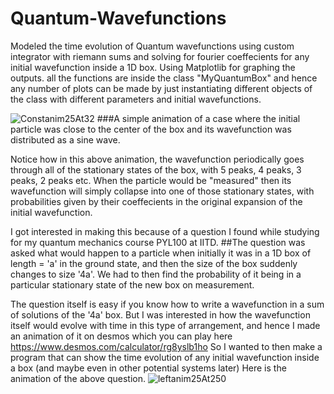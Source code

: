 # Quantum-Wavefunctions
Modeled the time evolution of Quantum wavefunctions using custom integrator with riemann sums and solving for fourier coeffecients for any initial wavefunction inside a 1D box. Using Matplotlib for graphing the outputs. all the functions are inside the class "MyQuantumBox" and hence any number of plots can be made by just instantiating different objects of the class with different parameters and initial wavefunctions. 

![Constanim25At32](https://user-images.githubusercontent.com/96519848/203317049-0c6fdc79-e64f-4e3a-a205-5b4c45e2e6f1.gif)
 ###A simple animation of a case where the initial particle was close to the center of the box and its wavefunction was distributed as a sine wave.

Notice how in this above animation, the wavefunction periodically goes through all of the stationary states of the box, with 5 peaks, 4 peaks, 3 peaks, 2 peaks etc. When the particle would be "measured" then its wavefunction will simply collapse into one of those stationary states, with probabilities given by their coeffecients in the original expansion of the initial wavefunction.



I got interested in making this because of a question I found while studying for my quantum mechanics course PYL100 at IITD. 
##The question was asked what would happen to a particle when initially it was in a 1D box of length = 'a' in the ground state, and then the size of the box suddenly changes to size '4a'. We had to then find the probability of it being in a particular stationary state of the new box on measurement.

The question itself is easy if you know how to write a wavefunction in a sum of solutions of the '4a' box. But I was interested in how the wavefunction itself would evolve with time in this type of arrangement, and hence I made an animation of it on desmos which you can play here https://www.desmos.com/calculator/rg8yslb1ho
So I wanted to then make a program that can show the time evolution of any initial wavefunction inside a box (and maybe even in other potential systems later)
Here is the animation of the above question.
![leftanim25At250](https://user-images.githubusercontent.com/96519848/203319156-19569940-a536-415e-a56b-74515ab5e80b.gif)
